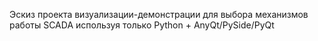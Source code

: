 Эскиз проекта визуализации-демонстрации для выбора механизмов работы SCADA используя
только Python + AnyQt/PySide/PyQt
